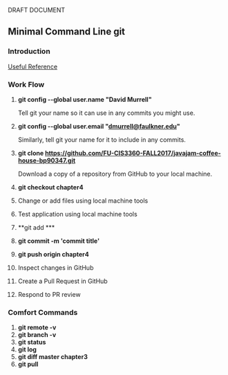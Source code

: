 DRAFT DOCUMENT
## Minimal Command Line git
### Introduction
[Useful Reference](https://github.com/GarageGames/Torque2D/wiki/Cloning-the-repo-and-working-with-Git) 

### Work Flow

1. **git config --global user.name "David Murrell"**

   Tell git your name so it can use in any commits you might use. 
   
1. **git config --global user.email "dmurrell@faulkner.edu"**

   Similarly, tell git your name for it to include in any commits. 
   
1. **git clone https://github.com/FU-CIS3360-FALL2017/javajam-coffee-house-bp90347.git**  

   Download a copy of a repository from GitHub to your local machine.
   
1. **git checkout chapter4**  
1. Change or add files using local machine tools
1. Test application using local machine tools
1. **git add ***  
1. **git commit -m 'commit title'**  
1. **git push origin chapter4**
1. Inspect changes in GitHub
1. Create a Pull Request in GitHub
1. Respond to PR review

### Comfort Commands

1. **git remote -v**
1. **git branch -v** 
1. **git status**
1. **git log**
1. **git diff master chapter3**
1. **git pull**
